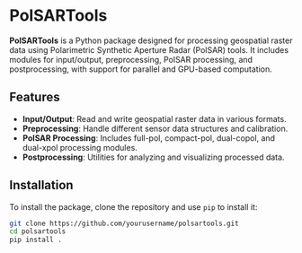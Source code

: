 # PolSARTools

**PolSARTools** is a Python package designed for processing geospatial raster data using Polarimetric Synthetic Aperture Radar (PolSAR) tools. It includes modules for input/output, preprocessing, PolSAR processing, and postprocessing, with support for parallel and GPU-based computation.

## Features

- **Input/Output**: Read and write geospatial raster data in various formats.
- **Preprocessing**: Handle different sensor data structures and calibration.
- **PolSAR Processing**: Includes full-pol, compact-pol, dual-copol, and dual-xpol processing modules.
- **Postprocessing**: Utilities for analyzing and visualizing processed data.

## Installation

To install the package, clone the repository and use `pip` to install it:

```sh
git clone https://github.com/yourusername/polsartools.git
cd polsartools
pip install .
